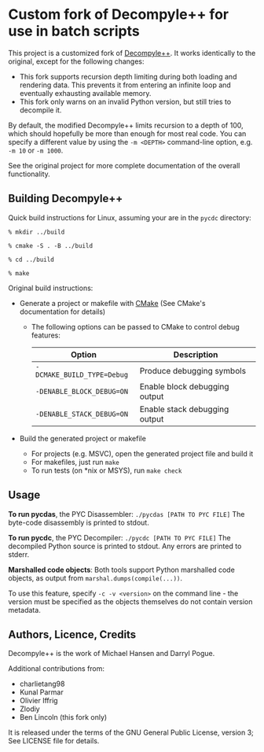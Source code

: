 # Custom fork of Decompyle++ for use in batch scripts

This project is a customized fork of [Decompyle++](https://github.com/zrax/pycdc). It works identically to the original, except for the following changes:

* This fork supports recursion depth limiting during both loading and rendering data. This prevents it from entering an infinite loop and eventually exhausting available memory.
* This fork only warns on an invalid Python version, but still tries to decompile it.

By default, the modified Decompyle++ limits recursion to a depth of 100, which should hopefully be more than enough for most real code. You can specify a different value by using the `-m <DEPTH>` command-line option, e.g. `-m 10` or `-m 1000`.

See the original project for more complete documentation of the overall functionality.

## Building Decompyle++

Quick build instructions for Linux, assuming your are in the `pycdc` directory:

```
% mkdir ../build

% cmake -S . -B ../build

% cd ../build

% make
```

Original build instructions:

* Generate a project or makefile with [CMake](http://www.cmake.org) (See CMake's documentation for details)
  * The following options can be passed to CMake to control debug features:

    | Option | Description |
    | --- | --- |
    | `-DCMAKE_BUILD_TYPE=Debug` | Produce debugging symbols |
    | `-DENABLE_BLOCK_DEBUG=ON` | Enable block debugging output |
    | `-DENABLE_STACK_DEBUG=ON` | Enable stack debugging output |

* Build the generated project or makefile
  * For projects (e.g. MSVC), open the generated project file and build it
  * For makefiles, just run `make`
  * To run tests (on \*nix or MSYS), run `make check`

## Usage
**To run pycdas**, the PYC Disassembler:
`./pycdas [PATH TO PYC FILE]`
The byte-code disassembly is printed to stdout.

**To run pycdc**, the PYC Decompiler: 
`./pycdc [PATH TO PYC FILE]`
The decompiled Python source is printed to stdout.
Any errors are printed to stderr.

**Marshalled code objects**:
Both tools support Python marshalled code objects, as output from `marshal.dumps(compile(...))`.

To use this feature, specify `-c -v <version>` on the command line - the version must be specified as the objects themselves do not contain version metadata.

## Authors, Licence, Credits
Decompyle++ is the work of Michael Hansen and Darryl Pogue.

Additional contributions from:
* charlietang98
* Kunal Parmar
* Olivier Iffrig
* Zlodiy
* Ben Lincoln (this fork only)

It is released under the terms of the GNU General Public License, version 3;
See LICENSE file for details.
